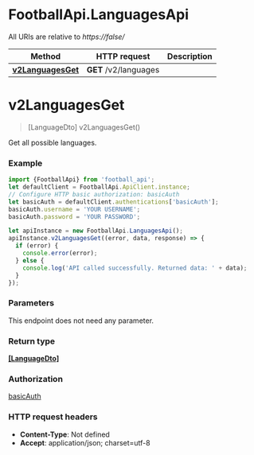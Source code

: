 # FootballApi.LanguagesApi

All URIs are relative to *https://false/*

Method | HTTP request | Description
------------- | ------------- | -------------
[**v2LanguagesGet**](LanguagesApi.md#v2LanguagesGet) | **GET** /v2/languages | 

<a name="v2LanguagesGet"></a>
# **v2LanguagesGet**
> [LanguageDto] v2LanguagesGet()



Get all possible languages.

### Example
```javascript
import {FootballApi} from 'football_api';
let defaultClient = FootballApi.ApiClient.instance;
// Configure HTTP basic authorization: basicAuth
let basicAuth = defaultClient.authentications['basicAuth'];
basicAuth.username = 'YOUR USERNAME';
basicAuth.password = 'YOUR PASSWORD';

let apiInstance = new FootballApi.LanguagesApi();
apiInstance.v2LanguagesGet((error, data, response) => {
  if (error) {
    console.error(error);
  } else {
    console.log('API called successfully. Returned data: ' + data);
  }
});
```

### Parameters
This endpoint does not need any parameter.

### Return type

[**[LanguageDto]**](LanguageDto.md)

### Authorization

[basicAuth](../README.md#basicAuth)

### HTTP request headers

 - **Content-Type**: Not defined
 - **Accept**: application/json; charset=utf-8

